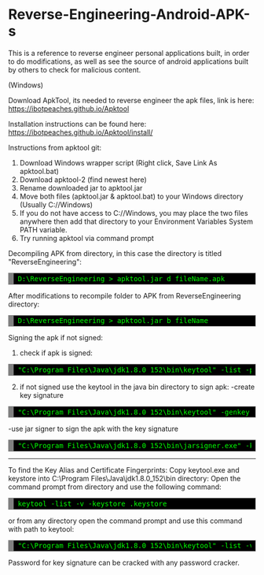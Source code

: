 # Reverse-Engineering-Android-APK-s

This is a reference to reverse engineer personal applications built, in order to do modifications, as well as see the source of android applications built by others to check for malicious content.

(Windows)

Download ApkTool, its needed to reverse engineer the apk files, link is here:
https://ibotpeaches.github.io/Apktool

Installation instructions can be found here:
https://ibotpeaches.github.io/Apktool/install/

Instructions from apktool git:
1. Download Windows wrapper script (Right click, Save Link As apktool.bat)
2. Download apktool-2 (find newest here)
3. Rename downloaded jar to apktool.jar
4. Move both files (apktool.jar & apktool.bat) to your Windows directory (Usually C://Windows)
5. If you do not have access to C://Windows, you may place the two files anywhere then add that directory to your Environment Variables System PATH variable.
6. Try running apktool via command prompt

Decompiling APK from directory, in this case the directory is titled "ReverseEngineering":
<div style="background: #000000; color: #00ff00; overflow: auto; width: auto; border: solid gray; border-width: .1em .1em .1em .8em; padding: .2em .6em;">
<pre style="margin: 0;">
D:\ReverseEngineering > apktool.jar d fileName.apk
</pre>
</div>


After modifications to recompile folder to APK from ReverseEngineering directory:
<div style="background: #000000; color: #00ff00; overflow: auto; width: auto; border: solid gray; border-width: .1em .1em .1em .8em; padding: .2em .6em;">
<pre style="margin: 0;">
D:\ReverseEngineering > apktool.jar b fileName
</pre>
</div>

Signing the apk if not signed:
1. check if apk is signed:
<div style="background: #000000; color: #00ff00; overflow: auto; width: auto; border: solid gray; border-width: .1em .1em .1em .8em; padding: .2em .6em;">
<pre style="margin: 0;">
"C:\Program Files\Java\jdk1.8.0_152\bin\keytool" -list -printcert -jarfile fileName.apk
</pre>
</div>

2. if not signed use the keytool in the java bin directory to sign apk:
-create key signature
<div style="background: #000000; color: #00ff00; overflow: auto; width: auto; border: solid gray; border-width: .1em .1em .1em .8em; padding: .2em .6em;">
<pre style="margin: 0;">
"C:\Program Files\Java\jdk1.8.0_152\bin\keytool" -genkey -keystore keyName.keystore -validity 1000 -alias aliasName
</pre>
</div>

-use jar signer to sign the apk with the key signature
<div style="background: #000000; color: #00ff00; overflow: auto; width: auto; border: solid gray; border-width: .1em .1em .1em .8em; padding: .2em .6em;">
<pre style="margin: 0;">
"C:\Program Files\Java\jdk1.8.0_152\bin\jarsigner.exe" -keystore keyName.keystore -verbose fileName.apk aliasName
</pre>
</div>

<hr>

To find the Key Alias and Certificate Fingerprints: 
Copy keytool.exe and keystore into C:\Program Files\Java\jdk1.8.0_152\bin directory:
Open the command prompt from directory and use the following command: 
<div style="background: #000000; color: #00ff00; overflow: auto; width: auto; border: solid gray; border-width: .1em .1em .1em .8em; padding: .2em .6em;">
<pre style="margin: 0;">
keytool -list -v -keystore <name>.keystore 
</pre>
</div>


or from any directory open the command prompt and use this command with path to keytool:
<div style="background: #000000; color: #00ff00; overflow: auto; width: auto; border: solid gray; border-width: .1em .1em .1em .8em; padding: .2em .6em;">
<pre style="margin: 0;">
"C:\Program Files\Java\jdk1.8.0_152\bin\keytool" -list -v -keystore <name>.keystore 
</pre>
</div>

Password for key signature can be cracked with any password cracker.


